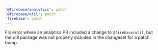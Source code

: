 ```yaml
---
'@firebase/analytics': patch
'@firebase/util': patch
'firebase': patch
---
```


Fix error where an analytics PR included a change to `@firebase/util`, but
the util package was not properly included in the changeset for a patch bump.
